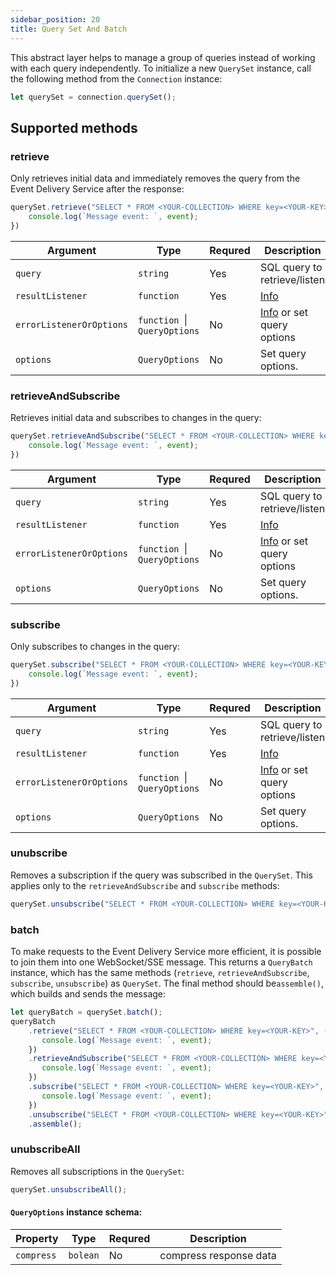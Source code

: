 ```yaml
---
sidebar_position: 20
title: Query Set And Batch
---
```


This abstract layer helps to manage a group of queries instead of working with each query independently. To initialize a new `QuerySet` instance, call the following method from the `Connection` instance:

```js
let querySet = connection.querySet();
```

## Supported methods


### retrieve

Only retrieves initial data and immediately removes the query from the Event Delivery Service after the response:
```js
querySet.retrieve("SELECT * FROM <YOUR-COLLECTION> WHERE key=<YOUR-KEY>", (event) => {
    console.log(`Message event: `, event);
})
```

| **Argument** | **Type** | **Requred** | **Description** |
|--------------|------------|----------|------------------------|
| `query` | `string` | Yes | SQL query to retrieve/listen  |
| `resultListener`| `function` | Yes |  [Info](/photoniq/event-delivery/clients/listeners-and-errors#result-listener) |
| `errorListenerOrOptions`| `function `\|` QueryOptions` | No |  [Info](/photoniq/event-delivery/clients/listeners-and-errors#error-listener) or set query options |
| `options` | `QueryOptions` | No | Set query options.  |

### retrieveAndSubscribe

Retrieves initial data and subscribes to changes in the query:
```js
querySet.retrieveAndSubscribe("SELECT * FROM <YOUR-COLLECTION> WHERE key=<YOUR-KEY>", (event) => {
    console.log(`Message event: `, event);
})
```

| **Argument** | **Type** | **Requred** | **Description** |
|--------------|------------|----------|-------------------|
| `query` | `string` | Yes | SQL query to retrieve/listen  |
| `resultListener`| `function` | Yes |  [Info](/photoniq/event-delivery/clients/listeners-and-errors#result-listener) |
| `errorListenerOrOptions`| `function `\|` QueryOptions` | No |  [Info](/photoniq/event-delivery/clients/listeners-and-errors#error-listener) or set query options |
| `options` | `QueryOptions` | No | Set query options.  |

### subscribe

Only subscribes to changes in the query:
```js
querySet.subscribe("SELECT * FROM <YOUR-COLLECTION> WHERE key=<YOUR-KEY>", (event) => {
    console.log(`Message event: `, event);
})
```

| **Argument** | **Type** | **Requred** | **Description** |
|--------------|------------|----------|-------------------|
| `query` | `string` | Yes | SQL query to retrieve/listen  |
| `resultListener`| `function` | Yes |  [Info](/photoniq/event-delivery/clients/listeners-and-errors#result-listener) |
| `errorListenerOrOptions`| `function `\|` QueryOptions` | No |  [Info](/photoniq/event-delivery/clients/listeners-and-errors#error-listener) or set query options |
| `options` | `QueryOptions` | No | Set query options.  |

### unubscribe

Removes a subscription if the query was subscribed in the `QuerySet`. This applies only to the `retrieveAndSubscribe` and `subscribe` methods:
```js
querySet.unsubscribe("SELECT * FROM <YOUR-COLLECTION> WHERE key=<YOUR-KEY>");
```

### batch

To make requests to the Event Delivery Service more efficient, it is possible to join them into one WebSocket/SSE message. This returns a `QueryBatch`  instance, which has the same methods (`retrieve`, `retrieveAndSubscribe`, `subscribe`, `unsubscribe`) as `QuerySet`.
The final method should be`assemble()`,  which builds and sends the message:
```js
let queryBatch = querySet.batch();
queryBatch
    .retrieve("SELECT * FROM <YOUR-COLLECTION> WHERE key=<YOUR-KEY>", (event) => {
       console.log(`Message event: `, event);
    })
    .retrieveAndSubscribe("SELECT * FROM <YOUR-COLLECTION> WHERE key=<YOUR-KEY>", (event) => {
       console.log(`Message event: `, event);
    })
    .subscribe("SELECT * FROM <YOUR-COLLECTION> WHERE key=<YOUR-KEY>", (event) => {
       console.log(`Message event: `, event);
    })
    .unsubscribe("SELECT * FROM <YOUR-COLLECTION> WHERE key=<YOUR-KEY>")
    .assemble();
```

### unubscribeAll

Removes all subscriptions in the `QuerySet`:
```js
querySet.unsubscribeAll();
```


#### `QueryOptions` instance schema:

| **Property** | **Type** | **Requred** | **Description** |
|--------------|----------|-------------|-----------------|
| `compress` | `bolean` | No | compress response data  |